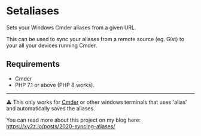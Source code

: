 # Setaliases

Sets your Windows Cmder aliases from a given URL.

This can be used to sync your aliases from a remote source (eg. Gist) to your all your devices running Cmder.

## Requirements
- Cmder
- PHP 7.1 or above (PHP 8 works).


---

⚠ This only works for [Cmder](https://cmder.net/) or other windows terminals that uses 'alias' and automatically saves the aliases.

You can read more about this project on my blog here: https://xy2z.io/posts/2020-syncing-aliases/
